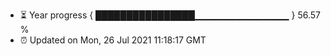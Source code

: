 - ⏳ Year progress { ████████████████▁▁▁▁▁▁▁▁▁▁▁▁▁▁ } 56.57 %
- ⏰ Updated on Mon, 26 Jul 2021 11:18:17 GMT

